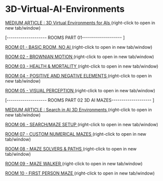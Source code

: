 # 3D-Virtual-AI-Environments

 [MEDIUM ARTICLE : 3D Virtual Environments for AIs ](https://k3no.medium.com/3d-virtual-environments-for-ais-e02de5c4ef1d)
 (right-click to open in new tab/window)

[-------------------- ROOMS PART 01-------------------- ]

[ROOM 01 - BASIC ROOM, NO AI ](https://kenoleon.github.io/3D-Virtual-AI-Environments/room_01/) (right-click to open in new tab/window)

[ROOM 02 - BROWNIAN MOTION ](https://kenoleon.github.io/3D-Virtual-AI-Environments/room_02/) (right-click to open in new tab/window)

[ROOM 03 - HEALTH & MORTALITY ](https://kenoleon.github.io/3D-Virtual-AI-Environments/room_03/) (right-click to open in new tab/window)

[ROOM 04 - POSITIVE AND NEGATIVE ELEMENTS ](https://kenoleon.github.io/3D-Virtual-AI-Environments/room_04/) (right-click to open in new tab/window)


[ROOM 05 - VISUAL PERCEPTION ](https://kenoleon.github.io/3D-Virtual-AI-Environments/room_05/) (right-click to open in new tab/window)

[-------------------- ROOMS PART 02 3D AI MAZES-------------------- ]

[MEDIUM ARTICLE : Search in AI 3D Environments ](https://k3no.medium.com/search-in-ai-3d-environments-ad2b0b7c4de1)
 (right-click to open in new tab/window)



[ROOM 06 - SEARCH/MAZE SETUP ](https://kenoleon.github.io/3D-Virtual-AI-Environments/room_06/) (right-click to open in new tab/window)

[ROOM 07 - CUSTOM NUMERICAL MAZES ](https://kenoleon.github.io/3D-Virtual-AI-Environments/room_07/) (right-click to open in new tab/window)

[ROOM 08 - MAZE SOLVERS & PATHS ](https://kenoleon.github.io/3D-Virtual-AI-Environments/room_08/) (right-click to open in new tab/window)

[ROOM 09 - MAZE WALKER  ](https://kenoleon.github.io/3D-Virtual-AI-Environments/room_09/) (right-click to open in new tab/window)

[ROOM 10 - FIRST PERSON MAZE ](https://kenoleon.github.io/3D-Virtual-AI-Environments/room_10/) (right-click to open in new tab/window)
